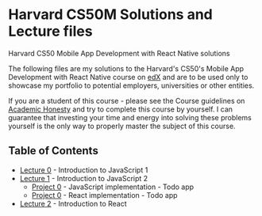 # Harvard CS50M Solutions and Lecture files
Harvard CS50 Mobile App Development with React Native solutions

The following files are my solutions to the Harvard's CS50's Mobile App Development with React Native course on [edX](https://courses.edx.org/courses/course-v1:HarvardX+CS50M+Mobile/course/) and are to be used only to showcase my portfolio to potential employers, universities or other entities.

If you are a student of this course - please see the Course guidelines on [Academic Honesty](https://docs.cs50.net/2019/x/syllabus.html#academic-honesty) and try to complete this course by yourself. I can guarantee that investing your time and energy into solving these problems yourself is the only way to properly master the subject of this course.

## Table of Contents
- [Lecture 0](/lecture0/lecture) - Introduction to JavaScript 1
- [Lecture 1](/lecture1/lecture) - Introduction to JavaScript 2
  * [Project 0](/lecture1/project0) - JavaScript implementation - Todo app
  * [Project 0](/lecture1/project0-react) - React implementation - Todo app
- [Lecture 2](/lecture2/lecture) - Introduction to React